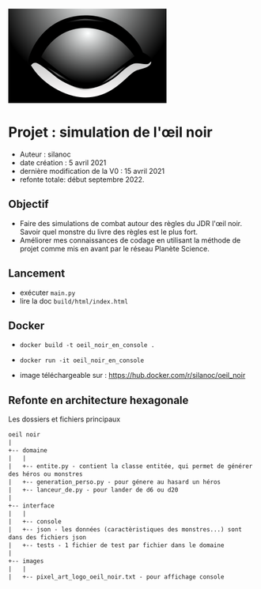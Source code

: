 ![Logo 1ère édition oeil noir](./images/320px-L'Œil_noir_(première_édition)_Logo.svg.png)
# Projet : simulation de l'œil noir
- Auteur : silanoc
- date création : 5 avril 2021
- dernière modification de la V0 : 15 avril 2021
- refonte totale: début septembre 2022. 

## Objectif 
- Faire des simulations de combat autour des règles du JDR l'œil noir. Savoir quel monstre du livre des règles est le plus fort.
- Améliorer mes connaissances de codage en utilisant la méthode de projet comme mis en avant par le réseau Planète Science.

## Lancement 
- exécuter `main.py`
- lire la doc `build/html/index.html`

## Docker
- `docker build -t oeil_noir_en_console .`
- `docker run -it oeil_noir_en_console`

- image téléchargeable sur : https://hub.docker.com/r/silanoc/oeil_noir

## Refonte en architecture hexagonale
Les dossiers et fichiers principaux

```
oeil noir
|
+-- domaine
|   |
|   +-- entite.py - contient la classe entitée, qui permet de générer des héros ou monstres
|   +-- generation_perso.py - pour génere au hasard un héros
|   +-- lanceur_de.py - pour lander de d6 ou d20
|
+-- interface
|   |
|   +-- console
|   +-- json - les données (caractèristiques des monstres...) sont dans des fichiers json
|   +-- tests - 1 fichier de test par fichier dans le domaine
|
+-- images
|   |
|   +-- pixel_art_logo_oeil_noir.txt - pour affichage console
```